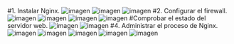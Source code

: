 #1. Instalar Nginx.
![imagen](https://github.com/romentoss/dpl_B_romen/blob/master/tareas/practicas/ud2_2/imagenes/1.png?raw=true)
![imagen](https://github.com/romentoss/dpl_B_romen/blob/master/tareas/practicas/ud2_2/imagenes/2.png?raw=true)
![imagen](https://github.com/romentoss/dpl_B_romen/blob/master/tareas/practicas/ud2_2/imagenes/3.png?raw=true)
#2. Configurar el firewall.
![imagen](https://github.com/romentoss/dpl_B_romen/blob/master/tareas/practicas/ud2_2/imagenes/4.png?raw=true)
![imagen](https://github.com/romentoss/dpl_B_romen/blob/master/tareas/practicas/ud2_2/imagenes/5.png?raw=true)
![imagen](https://github.com/romentoss/dpl_B_romen/blob/master/tareas/practicas/ud2_2/imagenes/6.png?raw=true)
![imagen](https://github.com/romentoss/dpl_B_romen/blob/master/tareas/practicas/ud2_2/imagenes/7.png?raw=true)
#Comprobar el estado del servidor web.
![imagen](https://github.com/romentoss/dpl_B_romen/blob/master/tareas/practicas/ud2_2/imagenes/8.png?raw=true)
![imagen](https://github.com/romentoss/dpl_B_romen/blob/master/tareas/practicas/ud2_2/imagenes/9.png?raw=true)
#4. Administrar el proceso de Nginx.
![imagen](https://github.com/romentoss/dpl_B_romen/blob/master/tareas/practicas/ud2_2/imagenes/1.png?raw=true)
![imagen](https://github.com/romentoss/dpl_B_romen/blob/master/tareas/practicas/ud2_2/imagenes/1.png?raw=true)
![imagen](https://github.com/romentoss/dpl_B_romen/blob/master/tareas/practicas/ud2_2/imagenes/1.png?raw=true)
![imagen](https://github.com/romentoss/dpl_B_romen/blob/master/tareas/practicas/ud2_2/imagenes/1.png?raw=true)
![imagen](https://github.com/romentoss/dpl_B_romen/blob/master/tareas/practicas/ud2_2/imagenes/1.png?raw=true)
